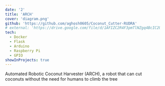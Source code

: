 ```yaml
---
date: '2'
title: 'ARCH'
cover: 'diagram.png'
github: 'https://github.com/aghosh0605/Coconut_Cutter-RUDRA'
# external: 'https://drive.google.com/file/d/1AFIZC2R4F3pmTlNZgq4BcIC2Uv_l2UGI/view?usp=sharing'
tech:
  - Docker
  - Flask
  - Arduino
  - Raspberry Pi
  - GPIO
showInProjects: true
---
```


Automated Robotic Coconut Harvester (ARCH), a robot that can cut coconuts without the need for humans to climb the tree
